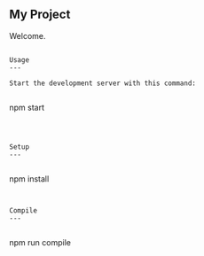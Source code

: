 My Project
---
Welcome.
```

Usage
---
 
Start the development server with this command:
 
```
npm start
```
 


Setup
---
 
```
npm install
```


Compile
---
 
```
npm run compile
```
